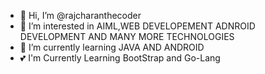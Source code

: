 - 👋 Hi, I’m @rajcharanthecoder
- 👀 I’m interested in AIML,WEB DEVELOPEMENT ADNROID DEVELOPMENT AND MANY MORE TECHNOLOGIES
- 🌱 I’m currently learning JAVA AND ANDROID
- 💕 I'm Currently Learning BootStrap and Go-Lang

<!---
rajcharanthecoder/rajcharanthecoder is a ✨ special ✨ repository because its `README.md` (this file) appears on your GitHub profile.
You can click the Preview link to take a look at your changes.
--->
